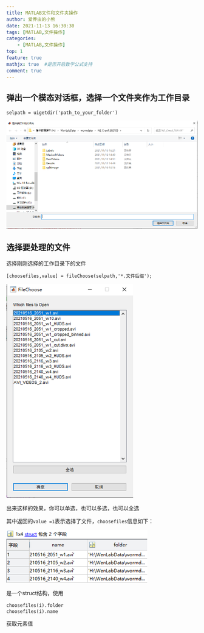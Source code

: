 ```yaml
---
title: MATLAB文件和文件夹操作
author: 爱养虫的小熊
date: 2021-11-13 16:30:30
tags: [MATLAB,文件操作]
categories:
    - [MATLAB,文件操作]
top: 1
feature: true
mathjx: true  #是否开启数学公式支持
comment: true
---
```




## 弹出一个模态对话框，选择一个文件夹作为工作目录

```matl
selpath = uigetdir('path_to_your_folder')
```

![image-20211113163624565](../../images/blog/MATLAB文件和文件夹操作/image-20211113163624565.png)

## 选择要处理的文件

选择刚刚选择的工作目录下的文件

```matl
[choosefiles,value] = fileChoose(selpath,'*.文件后缀');
```

![image-20211113163830189](../../images/blog/MATLAB文件和文件夹操作/image-20211113163830189.png)

出来这样的效果，你可以单选，也可以多选，也可以全选

其中返回的`value =1`表示选择了文件，`choosefiles`信息如下：

![image-20211113164004182](../../images/blog/MATLAB文件和文件夹操作/image-20211113164004182.png)

是一个struct结构，使用

```matl
choosefiles(i).folder
choosefiles(i).name
```

获取元素值
